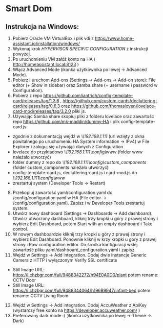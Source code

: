 # Smart Dom

## Instrukcja na Windows:
1. Pobierz Oracle VM VirtualBox i plik vdi z https://www.home-assistant.io/installation/windows/ 
2. Wykonaj krok *HYPERVISOR SPECIFIC CONFIGURATION* z instrukcji powyżej.
3. Po uruchomieniu VM załóż konto na HA ( http://homeassistant.local:8123 )
4. Włącz Advanced Mode (ikonka użytkownika po lewej -> Advanced Mode).
5. Pobierz i uruchom Add-ons (Settings -> Add-ons -> Add-on store): File editor (+ Show in sidebar) oraz Samba share (+ username i password w Configuration).
6. Pobierz z repo https://github.com/iantrich/config-template-card/releases/tag/1.3.6 , https://github.com/custom-cards/decluttering-card/releases/tag/0.6.3 oraz https://github.com/thomasloven/lovelace-card-mod/releases/tag/3.2.0 pliki js.
7. Używając Samba share skopiuj pliki z folderu lovelace oraz zawartość repo https://github.com/mk-maddin/dummy-HA i plik config-template-card.js:
 - zgodnie z dokumentacją wejdź w *\\\192.168.1.111* (url wzięty z okna powitalnego po uruchomeniu HA System information -> IPv4) w File Explorer i zaloguj się używając danych z Configuration
 - lovelace do przykładowo *\\\192.168.1.111\config\www* (folder www należało utworzyć) 
 - folder dummy z repo do *\\\192.168.1.111\config\custom_components* (folder custom_components należało utworzyć)
 - config-template-card.js, decluttering-card.js i card-mod.js do *\\\192.168.1.111\config\www*
 - zrestartuj system (Developer Tools -> Restart)
8. Przekopiuj zawartość yaml/configuration.yaml do /config/configuration.yaml w HA (File editor -> /config/configuration.yaml). Zapisz i w Developer Tools zrestartuj system.
9. Utwórz nowy dashboard (Settings -> Dashboards -> Add dashboard). Otwórz utworzony dashboard, kliknij trzy kropki u góry z prawej strony i wybierz Edit Dashboard, potem Start with an empty dashboard i Take control.
10. W nowym dashboardzie kliknij trzy kropki u góry z prawej strony i wybierz Edit Dashboard. Ponownie kliknij w krzy kropki u góry z prawej strony i Raw configuration editor. Do środka konfiguracji wklej zawartość pliku yaml/dashboard_configuration.yaml i zapisz.
11. Wejdź w Settings -> Add integration. Dodaj dwie instancje Generic Camera z HTTP i wyłączonym Verify SSL certificate
 - Still Image URL: https://i.chzbgr.com/full/9488342272/h94E0A0D0/plant potem rename: CCTV Door
 - Still Image URL: https://i.chzbgr.com/full/9488344064/h196B9947/infant-bed potem rename: CCTV Living Room
12. Wejdź w Settings -> Add integration. Dodaj AccuWeather z ApiKey (wystarczy free konto na https://developer.accuweather.com/ )
13. Preferowany dark mode :) (ikonka użytkownika po lewej -> Theme -> Dark)